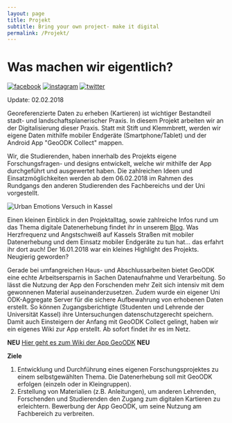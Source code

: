 ```yaml
---
layout: page
title: Projekt
subtitle: Bring your own project- make it digital
permalink: /Projekt/
---
```

# Was machen wir eigentlich? 

[![facebook](https://utransform.github.io/assets/images/icon_fb_50.png)](https://www.facebook.com/utransform.geo) [![instagram](https://utransform.github.io/assets/images/icon_insta_50.png)](https://www.instagram.com/utransform_/) [![twitter](https://utransform.github.io/assets/images/iicon_twitter_50.png)](https://twitter.com/_UTransForM)

Update: 02.02.2018

Georeferenzierte Daten zu erheben (Kartieren) ist wichtiger Bestandteil stadt- und landschaftsplanerischer Praxis. In diesem Projekt arbeiten wir an der Digitalisierung dieser Praxis. 
Statt mit Stift und Klemmbrett, werden wir eigene Daten mithilfe mobiler Endgeräte (Smartphone/Tablet) und der Android App "GeoODK Collect" mappen.

Wir, die Studierenden, haben innerhalb des Projekts  eigene Forschungsfragen- und designs entwickelt, welche wir mithilfe der App durchgeführt und ausgewertet haben. Die zahlreichen Ideen und Einsatzmöglichkeiten werden ab dem 06.02.2018 im Rahmen des Rundgangs den anderen Studierenden des Fachbereichs und der Uni vorgestellt. 

![Urban Emotions Versuch in Kassel](https://utransform.github.io/assets/images/urban_emo_1.JPG  "Versuchskaninchen auf dem Weg")

Einen kleinen Einblick in den Projektalltag, sowie zahlreiche Infos rund um das Thema digitale Datenerhebung findet ihr in unserem [Blog](https://utransform.github.io/Blog). Was Herzfrequenz und Angstschweiß auf Kassels Straßen mit mobiler Datenerhebung und dem Einsatz mobiler Endgeräte zu tun hat... das erfahrt ihr dort auch! Der 16.01.2018 war ein kleines Highlight des Projekts. Neugierig geworden?

Gerade bei umfangreichen Haus- und Abschlussarbeiten bietet GeoODK eine echte Arbeitsersparnis in Sachen Datenaufnahme und Verarbeitung. So lässt die Nutzung der App den Forschenden mehr Zeit sich intensiv mit dem gewonnenen Material auseinanderzusetzen. Zudem wurde ein eigener Uni ODK-Aggregate Server für die sichere Aufbewahrung von erhobenen Daten erstellt. So können Zugangsberichtigte (Studenten und Lehrende der Universität Kassel) ihre Untersuchungen datenschutzgerecht speichern. Damit auch Einsteigern der Anfang mit GeoODK Collect gelingt, haben wir ein eigenes Wiki zur App erstellt. Ab sofort findet ihr es im Netz.

**NEU**  [Hier geht es zum Wiki der App GeoODK](https://vm193-139.its.uni-kassel.de/dokuwiki/doku.php?id=start)  **NEU** 

<b>Ziele</b>

<ol><li>Entwicklung und Durchführung eines eigenen Forschungsprojektes zu einem selbstgewählten Thema. Die Datenerhebung soll mit GeoODK erfolgen (einzeln oder in Kleingruppen).</li>
<li> Erstellung von Materialien (z.B. Anleitungen), um anderen Lehrenden, Forschenden und Studierenden den Zugang zum digitalen Kartieren zu erleichtern. Bewerbung der App GeoODK, um seine Nutzung am Fachbereich zu verbreiten.</li></ol>

